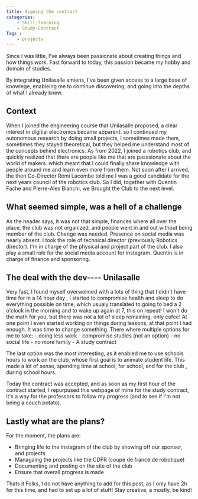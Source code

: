 ```yaml
---
title: Signing the contract
categories: 
    - Skill-learning
    - Study-Contract
Tags :
    - projects
---
```


Since I was little, I've always been passionate about creating things and how things work. Fast forward to today, this passion became my hobby and domain of studies.

By integrating Unilasalle amiens, I've been given access to a large base of knowlege, enableing me to continue discovering, and 
going into the depths of what I already knew.


## Context

When I joined the engineering course that Unilasalle proposed, a clear interest in digitial electronics became apparent. so I continued my autonomous research by doing small projects,
I sometimes made them, sometimes they stayed theoretical, but they helped me understand most of the concepts behind electronics.
As from 2022, I joined a robotics club, and quickly realized that there are people like me that are passsionate about the world of makers. which meant that I could finally share knowledge with people around me and learn even more from them.
Not soon after I arrived, the then Co-Director Rémi Lacombe told me I was a good candidate for the next years council of the robotics club. So I did, together with Quentin Fache and Pierre-Alex Bianchi, we Brought the Club to the next level.

## What seemed simple, was a hell of a challenge

As the header says, it was not that simple, finances where all over the place, the club was not organized, and people went in and
out without being member of the club. Change was needed.
Presence on social media was nearly absent.
I took the role of technical director (previously Robotics director). I'm in charge of the physical and project part of the club.
I also play a small role for the social media account for instagram. Quentin is in charge of finance and sponsoring.

## The deal with the dev---- Unilasalle
Very fast, I found myself overwelmed with a lots of thing that I didn't have time for in a 14 hour day , I started to compromise 
health and sleep to do everything possible on time, which usualy translated to going to bed a 2 o'clock in the morning and to wake 
up again at 7, this on repeat! I won't do the math for you, but there was not a lot of sleep remaining, only cofee!
At one point I even started working on things during lessons, at that point I had enough. It was time to change something.
There where multiple options for me to take:
    - doing less work 
    - compromise studies (not an option)
    - no social life
    - no more family
    - A study contract

The last option was the most interesting, as it enabled me to use schools hours to work on the club, whose first goal is to animate
student life. This made a lot of sense, spending time at school, for school, and for the club , during school hours.

Today the contract was accepted, and as soon as my first hour of the contract started, I repurpused this webpage of mine for the study contract, it's a way for the professors to follow my progress (and to see if I'm not being a couch potato).

## Lastly what are the plans?

For the moment, the plans are:
- Bringing life to the instagram of the club by showing off our sponsor, and projects
- Managaing the projects like the CDFR (coupe de france de robotique)
- Documenting and posting on the site of the club
- Ensure that overall progress is made


Thats it Folks, I do not have anything to add for this post, as I only have 2h for this time, and had to set up a lot of stuff!
Stay creative, a mostly, be kind!